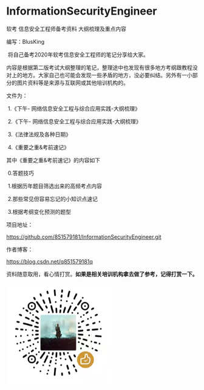 # InformationSecurityEngineer
软考 信息安全工程师备考资料 大纲梳理及重点内容

编写：BlusKing

​	将自己备考2020年软考信息安全工程师的笔记分享给大家。

​	内容是根据第二版考试大纲整理的笔记，整理途中也发现有很多地方考纲跟教程没对上的地方。大家自己也可能会发现一些矛盾的地方，没必要纠结。另外有一小部分的图片资料等是来源与互联网或其他培训机构的。

文件为：

​	1.《下午- 网络信息安全工程与综合应用实践-大纲梳理》

​	2.《下午- 网络信息安全工程与综合应用实践-大纲梳理》

​	3.《法律法规及各种日期》

​	4.《重要之重&考前速记》

其中《重要之重&考前速记》的内容如下

​	0.答题技巧

​	1.根据历年题目筛选出来的高频考点内容

​	2.那些常见但容易忘记的小知识点速记

​	3.根据考纲变化预测的题型

项目地址：

https://github.com/851579181/InformationSecurityEngineer.git

作者博客：

https://blog.csdn.net/q851579181q

资料随意取用，看心情打赏。**如果是相关培训机构拿去做了参考，记得打赏一下。**



<img src="README.assets/clipboard.png" alt="img" style="zoom: 50%;" />
